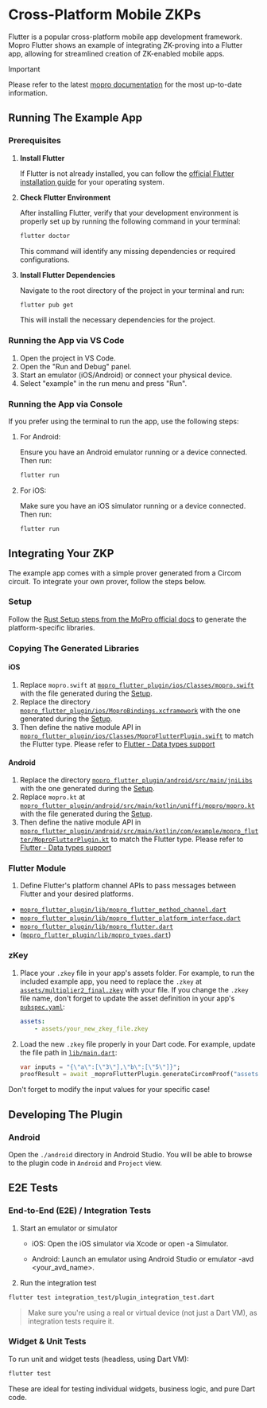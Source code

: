 # Cross-Platform Mobile ZKPs

Flutter is a popular cross-platform mobile app development framework. Mopro Flutter shows an example of integrating ZK-proving into a Flutter app, allowing for streamlined creation of ZK-enabled mobile apps.

> [!IMPORTANT]
> Please refer to the latest [mopro documentation](https://zkmopro.org/docs/next/setup/flutter-setup) for the most up-to-date information.

## Running The Example App

### Prerequisites

1. **Install Flutter**

    If Flutter is not already installed, you can follow the [official Flutter installation guide](https://docs.flutter.dev/get-started/install) for your operating system.

2. **Check Flutter Environment**

    After installing Flutter, verify that your development environment is properly set up by running the following command in your terminal:

    ```bash
    flutter doctor
    ```

    This command will identify any missing dependencies or required configurations.

3. **Install Flutter Dependencies**

    Navigate to the root directory of the project in your terminal and run:

    ```bash
    flutter pub get
    ```

    This will install the necessary dependencies for the project.

### Running the App via VS Code

1. Open the project in VS Code.
2. Open the "Run and Debug" panel.
3. Start an emulator (iOS/Android) or connect your physical device.
4. Select "example" in the run menu and press "Run".

### Running the App via Console

If you prefer using the terminal to run the app, use the following steps:

1. For Android:

    Ensure you have an Android emulator running or a device connected. Then run:

    ```bash
    flutter run
    ```

2. For iOS:

    Make sure you have an iOS simulator running or a device connected. Then run:

    ```bash
    flutter run
    ```

## Integrating Your ZKP

The example app comes with a simple prover generated from a Circom circuit. To integrate your own prover, follow the steps below.

### Setup

Follow the [Rust Setup steps from the MoPro official docs](https://zkmopro.org/docs/setup/rust-setup) to generate the platform-specific libraries.

### Copying The Generated Libraries

#### iOS

1. Replace `mopro.swift` at [`mopro_flutter_plugin/ios/Classes/mopro.swift`](mopro_flutter_plugin/ios/Classes/mopro.swift) with the file generated during the [Setup](#setup).
2. Replace the directory [`mopro_flutter_plugin/ios/MoproBindings.xcframework`](mopro_flutter_plugin/ios/MoproBindings.xcframework) with the one generated during the [Setup](#setup).
3. Then define the native module API in [`mopro_flutter_plugin/ios/Classes/MoproFlutterPlugin.swift`](mopro_flutter_plugin/ios/Classes/MoproFlutterPlugin.swift) to match the Flutter type. Please refer to [Flutter - Data types support](https://docs.flutter.dev/platform-integration/platform-channels#codec)

#### Android

1. Replace the directory [`mopro_flutter_plugin/android/src/main/jniLibs`](mopro_flutter_plugin/android/src/main/jniLibs) with the one generated during the [Setup](#setup).
2. Replace `mopro.kt` at [`mopro_flutter_plugin/android/src/main/kotlin/uniffi/mopro/mopro.kt`](mopro_flutter_plugin/android/src/main/kotlin/uniffi/mopro/mopro.kt) with the file generated during the [Setup](#setup).
3. Then define the native module API in [`mopro_flutter_plugin/android/src/main/kotlin/com/example/mopro_flutter/MoproFlutterPlugin.kt`](mopro_flutter_plugin/android/src/main/kotlin/com/example/mopro_flutter/MoproFlutterPlugin.kt) to match the Flutter type. Please refer to [Flutter - Data types support](https://docs.flutter.dev/platform-integration/platform-channels#codec)

### Flutter Module

1.  Define Flutter's platform channel APIs to pass messages between Flutter and your desired platforms.

-   [`mopro_flutter_plugin/lib/mopro_flutter_method_channel.dart`](mopro_flutter_plugin/lib/mopro_flutter_method_channel.dart)
-   [`mopro_flutter_plugin/lib/mopro_flutter_platform_interface.dart`](mopro_flutter_plugin/lib/mopro_flutter_platform_interface.dart)
-   [`mopro_flutter_plugin/lib/mopro_flutter.dart`](mopro_flutter_plugin/lib/mopro_flutter.dart)
-   ([`mopro_flutter_plugin/lib/mopro_types.dart`](mopro_flutter_plugin/lib/mopro_types.dart))

### zKey

1. Place your `.zkey` file in your app's assets folder. For example, to run the included example app, you need to replace the `.zkey` at [`assets/multiplier2_final.zkey`](assets/multiplier2_final.zkey) with your file. If you change the `.zkey` file name, don't forget to update the asset definition in your app's [`pubspec.yaml`](pubspec.yaml):

    ```yaml
    assets:
        - assets/your_new_zkey_file.zkey
    ```

2. Load the new `.zkey` file properly in your Dart code. For example, update the file path in [`lib/main.dart`](lib/main.dart):

    ```dart
    var inputs = "{\"a\":[\"3\"],\"b\":[\"5\"]}";
    proofResult = await _moproFlutterPlugin.generateCircomProof("assets/multiplier2_final.zkey", inputs, ProofLib.arkworks);
    ```

Don't forget to modify the input values for your specific case!

## Developing The Plugin

### Android

Open the `./android` directory in Android Studio. You will be able to browse to the plugin code in `Android` and `Project` view.

## E2E Tests

### End-to-End (E2E) / Integration Tests

1. Start an emulator or simulator

    - iOS: Open the iOS simulator via Xcode or open -a Simulator.

    - Android: Launch an emulator using Android Studio or emulator -avd <your_avd_name>.

2. Run the integration test

```sh
flutter test integration_test/plugin_integration_test.dart
```

> Make sure you're using a real or virtual device (not just a Dart VM), as integration tests require it.

### Widget & Unit Tests

To run unit and widget tests (headless, using Dart VM):

```sh
flutter test
```

These are ideal for testing individual widgets, business logic, and pure Dart code.
